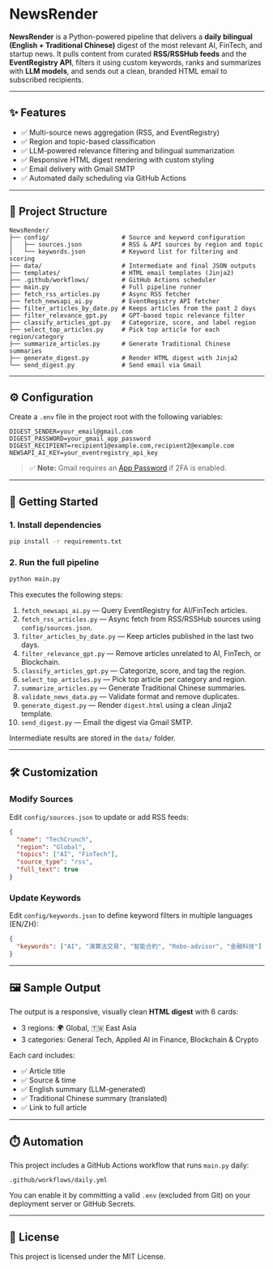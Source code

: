 # NewsRender

**NewsRender** is a Python-powered pipeline that delivers a **daily bilingual (English + Traditional Chinese)** digest of the most relevant AI, FinTech, and startup news. It pulls content from curated **RSS/RSSHub feeds** and the **EventRegistry API**, filters it using custom keywords, ranks and summarizes with **LLM models**, and sends out a clean, branded HTML email to subscribed recipients.

---

## ✨ Features

* ✅ Multi-source news aggregation (RSS, and EventRegistry)
* ✅ Region and topic-based classification
* ✅ LLM-powered relevance filtering and bilingual summarization
* ✅ Responsive HTML digest rendering with custom styling
* ✅ Email delivery with Gmail SMTP
* ✅ Automated daily scheduling via GitHub Actions

---

## 📁 Project Structure

```
NewsRender/
├── config/                    # Source and keyword configuration
│   ├── sources.json           # RSS & API sources by region and topic
│   └── keywords.json          # Keyword list for filtering and scoring
├── data/                      # Intermediate and final JSON outputs
├── templates/                 # HTML email templates (Jinja2)
├── .github/workflows/         # GitHub Actions scheduler
├── main.py                    # Full pipeline runner
├── fetch_rss_articles.py      # Async RSS fetcher
├── fetch_newsapi_ai.py        # EventRegistry API fetcher
├── filter_articles_by_date.py # Keeps articles from the past 2 days
├── filter_relevance_gpt.py    # GPT-based topic relevance filter
├── classify_articles_gpt.py   # Categorize, score, and label region
├── select_top_articles.py     # Pick top article for each region/category
├── summarize_articles.py      # Generate Traditional Chinese summaries
├── generate_digest.py         # Render HTML digest with Jinja2
└── send_digest.py             # Send email via Gmail
```

---

## ⚙️ Configuration

Create a `.env` file in the project root with the following variables:

```env
DIGEST_SENDER=your_email@gmail.com
DIGEST_PASSWORD=your_gmail_app_password
DIGEST_RECIPIENT=recipient1@example.com,recipient2@example.com
NEWSAPI_AI_KEY=your_eventregistry_api_key
```

> ✅ **Note:** Gmail requires an [App Password](https://support.google.com/accounts/answer/185833?hl=en) if 2FA is enabled.

---

## 🚀 Getting Started

### 1. Install dependencies

```bash
pip install -r requirements.txt
```

### 2. Run the full pipeline

```bash
python main.py
```

This executes the following steps:

1. `fetch_newsapi_ai.py` — Query EventRegistry for AI/FinTech articles.
2. `fetch_rss_articles.py` — Async fetch from RSS/RSSHub sources using `config/sources.json`.
3. `filter_articles_by_date.py` — Keep articles published in the last two days.
4. `filter_relevance_gpt.py` — Remove articles unrelated to AI, FinTech, or Blockchain.
5. `classify_articles_gpt.py` — Categorize, score, and tag the region.
6. `select_top_articles.py` — Pick top article per category and region.
7. `summarize_articles.py` — Generate Traditional Chinese summaries.
8. `validate_news_data.py` — Validate format and remove duplicates.
9. `generate_digest.py` — Render `digest.html` using a clean Jinja2 template.
10. `send_digest.py` — Email the digest via Gmail SMTP.

Intermediate results are stored in the `data/` folder.

---

## 🛠 Customization

### Modify Sources

Edit `config/sources.json` to update or add RSS feeds:

```json
{
  "name": "TechCrunch",
  "region": "Global",
  "topics": ["AI", "FinTech"],
  "source_type": "rss",
  "full_text": true
}
```

### Update Keywords

Edit `config/keywords.json` to define keyword filters in multiple languages (EN/ZH):

```json
{
  "keywords": ["AI", "演算法交易", "智能合約", "Robo-advisor", "金融科技"]
}
```

---

## 🖼 Sample Output

The output is a responsive, visually clean **HTML digest** with 6 cards:

* 3 regions: 🌍 Global, 🇹🇼 East Asia
* 3 categories: General Tech, Applied AI in Finance, Blockchain & Crypto

Each card includes:

* ✅ Article title
* ✅ Source & time
* ✅ English summary (LLM-generated)
* ✅ Traditional Chinese summary (translated)
* ✅ Link to full article

---

## ⏱️ Automation

This project includes a GitHub Actions workflow that runs `main.py` daily:

```
.github/workflows/daily.yml
```

You can enable it by committing a valid `.env` (excluded from Git) on your deployment server or GitHub Secrets.

---

## 📜 License

This project is licensed under the MIT License.
